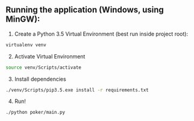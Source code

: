 ## Running the application (Windows, using MinGW):

1. Create a Python 3.5 Virtual Environment (best run inside project root):

```bash
virtualenv venv
```

2. Activate Virtual Environment

```bash
source venv/Scripts/activate
```

3. Install dependencies

```bash
./venv/Scripts/pip3.5.exe install -r requirements.txt
```

4. Run!

```bash
./python poker/main.py
```
